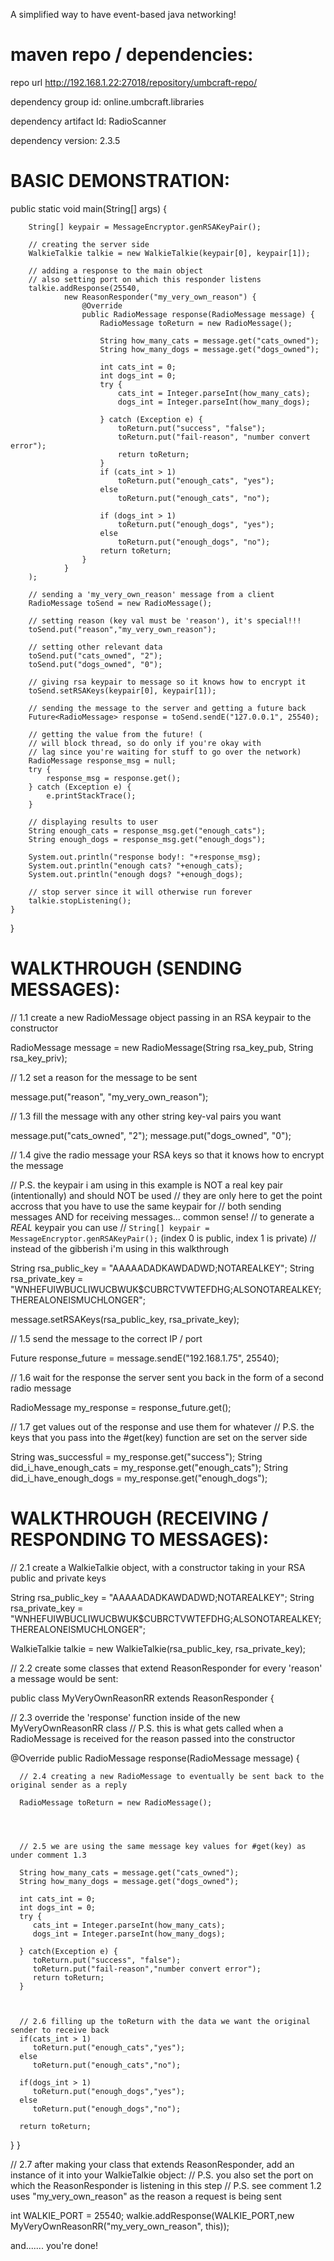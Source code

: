 A simplified way to have event-based java networking!


maven repo / dependencies:
=

repo url http://192.168.1.22:27018/repository/umbcraft-repo/

dependency group id: online.umbcraft.libraries

dependency artifact Id: RadioScanner

dependency version: 2.3.5



BASIC DEMONSTRATION:
=

public static void main(String[] args) {

        String[] keypair = MessageEncryptor.genRSAKeyPair();

        // creating the server side
        WalkieTalkie talkie = new WalkieTalkie(keypair[0], keypair[1]);

        // adding a response to the main object
        // also setting port on which this responder listens
        talkie.addResponse(25540,
                new ReasonResponder("my_very_own_reason") {
                    @Override
                    public RadioMessage response(RadioMessage message) {
                        RadioMessage toReturn = new RadioMessage();

                        String how_many_cats = message.get("cats_owned");
                        String how_many_dogs = message.get("dogs_owned");

                        int cats_int = 0;
                        int dogs_int = 0;
                        try {
                            cats_int = Integer.parseInt(how_many_cats);
                            dogs_int = Integer.parseInt(how_many_dogs);

                        } catch (Exception e) {
                            toReturn.put("success", "false");
                            toReturn.put("fail-reason", "number convert error");
                            return toReturn;
                        }
                        if (cats_int > 1)
                            toReturn.put("enough_cats", "yes");
                        else
                            toReturn.put("enough_cats", "no");

                        if (dogs_int > 1)
                            toReturn.put("enough_dogs", "yes");
                        else
                            toReturn.put("enough_dogs", "no");
                        return toReturn;
                    }
                }
        );

        // sending a 'my_very_own_reason' message from a client
        RadioMessage toSend = new RadioMessage();

        // setting reason (key val must be 'reason'), it's special!!!
        toSend.put("reason","my_very_own_reason");

        // setting other relevant data
        toSend.put("cats_owned", "2");
        toSend.put("dogs_owned", "0");

        // giving rsa keypair to message so it knows how to encrypt it
        toSend.setRSAKeys(keypair[0], keypair[1]);

        // sending the message to the server and getting a future back
        Future<RadioMessage> response = toSend.sendE("127.0.0.1", 25540);

        // getting the value from the future! (
        // will block thread, so do only if you're okay with
        // lag since you're waiting for stuff to go over the network)
        RadioMessage response_msg = null;
        try {
            response_msg = response.get();
        } catch (Exception e) {
            e.printStackTrace();
        }

        // displaying results to user
        String enough_cats = response_msg.get("enough_cats");
        String enough_dogs = response_msg.get("enough_dogs");

        System.out.println("response body!: "+response_msg);
        System.out.println("enough cats? "+enough_cats);
        System.out.println("enough dogs? "+enough_dogs);

        // stop server since it will otherwise run forever
        talkie.stopListening();
    }
}



WALKTHROUGH (SENDING MESSAGES):
=

// 1.1 create a new RadioMessage object passing in an RSA keypair to the constructor 

RadioMessage message = new RadioMessage(String rsa_key_pub, String rsa_key_priv);




// 1.2 set a reason for the message to be sent

message.put("reason", "my_very_own_reason");




// 1.3 fill the message with any other string key-val pairs you want

message.put("cats_owned", "2");
message.put("dogs_owned", "0");




// 1.4 give the radio message your RSA keys so that it knows how to encrypt the message

// P.S. the keypair i am using in this example is NOT a real key pair (intentionally) and should NOT be used
// they are only here to get the point accross that you have to use the same keypair for 
// both sending messages AND for receiving messages... common sense!
// to generate a *REAL* keypair you can use 
// `String[] keypair = MessageEncryptor.genRSAKeyPair();` (index 0 is public, index 1 is private)
// instead of the gibberish i'm using in this walkthrough

String rsa_public_key = "AAAAADADKAWDADWD;NOTAREALKEY";
String rsa_private_key = "WNHEFUIWBUCLIWUCBWUK$CUBRCTVWTEFDHG;ALSONOTAREALKEY;THEREALONEISMUCHLONGER"; 

message.setRSAKeys(rsa_public_key, rsa_private_key);




// 1.5 send the message to the correct IP / port

Future<RadioMessage> response_future = message.sendE("192.168.1.75", 25540);




// 1.6 wait for the response the server sent you back in the form of a second radio message

RadioMessage my_response = response_future.get();




// 1.7   get values out of the response and use them for whatever 
// P.S. the keys that you pass into the #get(key) function are set on the server side

String was_successful = my_response.get("success");
String did_i_have_enough_cats = my_response.get("enough_cats");
String did_i_have_enough_dogs = my_response.get("enough_dogs");






WALKTHROUGH (RECEIVING / RESPONDING TO MESSAGES):
=


// 2.1 create a WalkieTalkie object, with a constructor taking in your RSA public and private keys

String rsa_public_key = "AAAAADADKAWDADWD;NOTAREALKEY";
String rsa_private_key = "WNHEFUIWBUCLIWUCBWUK$CUBRCTVWTEFDHG;ALSONOTAREALKEY;THEREALONEISMUCHLONGER"; 

WalkieTalkie talkie = new WalkieTalkie(rsa_public_key, rsa_private_key);




// 2.2 create some classes that extend ReasonResponder for every 'reason' a message would be sent:

public class MyVeryOwnReasonRR extends ReasonResponder {


 // 2.3 override the 'response' function inside of the new MyVeryOwnReasonRR class
 // P.S. this is what gets called when a RadioMessage is received for the reason passed into the constructor
 
 @Override
 public RadioMessage response(RadioMessage message) {
 
      // 2.4 creating a new RadioMessage to eventually be sent back to the original sender as a reply
   
      RadioMessage toReturn = new RadioMessage();
      
      
     
      
      // 2.5 we are using the same message key values for #get(key) as under comment 1.3
      
      String how_many_cats = message.get("cats_owned"); 
      String how_many_dogs = message.get("dogs_owned");
      
      int cats_int = 0;
      int dogs_int = 0;
      try {
         cats_int = Integer.parseInt(how_many_cats);
         dogs_int = Integer.parseInt(how_many_dogs);
         
      } catch(Exception e) {
         toReturn.put("success", "false");
         toReturn.put("fail-reason","number convert error");
         return toReturn;
      }
      
      
      
      // 2.6 filling up the toReturn with the data we want the original sender to receive back
      if(cats_int > 1) 
         toReturn.put("enough_cats","yes");
      else 
         toReturn.put("enough_cats","no");
         
      if(dogs_int > 1) 
         toReturn.put("enough_dogs","yes");
      else 
         toReturn.put("enough_dogs","no");
      
      return toReturn;
 }
}



// 2.7 after making your class that extends ReasonResponder, add an instance of it into your WalkieTalkie object:
// P.S. you also set the port on which the ReasonResponder is listening in this step
// P.S. see comment 1.2 uses "my_very_own_reason" as the reason a request is being sent

int WALKIE_PORT = 25540;
walkie.addResponse(WALKIE_PORT,new MyVeryOwnReasonRR("my_very_own_reason", this));




and....... you're done!














